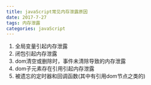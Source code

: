 ```yaml
---
title: javaScript常见内存泄露原因
date: 2017-7-27
tags: 内存泄露
categories: javaScript
---
```

1. 全局变量引起内存泄露
2. 闭包引起内存泄露
3. dom清空或删除时，事件未清除导致的内存泄露
4. dom子元素存在引用引起内存泄露
5. 被遗忘的定时器和回调函数(其中有引用dom节点之类的)